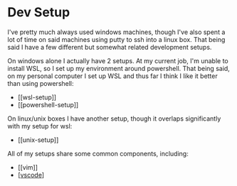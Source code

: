 # Dev Setup

I've pretty much always used windows machines, though I've also spent a lot of time on said machines using putty to ssh into a linux box. That being said I have a few different but somewhat related development setups.

On windows alone I actually have 2 setups. At my current job, I'm unable to install WSL, so I set up my environment around powershell. That being said, on my personal computer I set up WSL and thus far I think I like it better than using powershell:

- [[wsl-setup]]
- [[powershell-setup]]

On linux/unix boxes I have another setup, though it overlaps significantly with my setup for wsl:

- [[unix-setup]]

All of my setups share some common components, including:

- [[vim]]
- [[vscode]]

[//begin]: # "Autogenerated link references for markdown compatibility"
[vscode]: vscode "Vscode"
[//end]: # "Autogenerated link references"